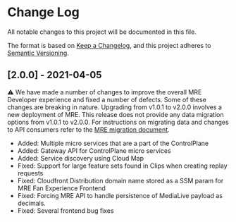 # Change Log
All notable changes to this project will be documented in this file.

The format is based on [Keep a Changelog](https://keepachangelog.com/en/1.0.0/),
and this project adheres to [Semantic Versioning](https://semver.org/spec/v2.0.0.html).

## [2.0.0] - 2021-04-05

⚠️ We have made a number of changes to improve the overall MRE Developer experience and fixed a number of defects. Some of these changes are breaking in nature. Upgrading from v1.0.1 to v2.0.0 involves a new deployment of MRE. This release does not provide any data migration options from v1.0.1 to v2.0.0. For instructions on migrating data and changes to API consumers refer to the [MRE migration document](MRE-Migration.md).

- Added: Multiple micro services that are a part of the ControlPlane
- Added: Gateway API for ControlPlane micro services
- Added: Service discovery using Cloud Map
- Fixed: Support for large feature sets found in Clips when creating replay requests
- Fixed: Cloudfront Distribution domain name stored as a SSM param for MRE Fan Experience Frontend
- Fixed: Forcing MRE API to handle persistence of MediaLive payload as decimals.
- Fixed: Several frontend bug fixes